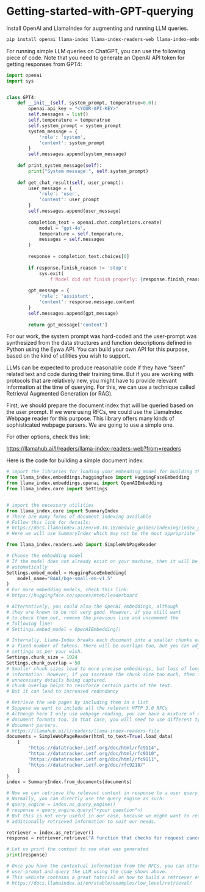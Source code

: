 # Getting-started-with-GPT-querying
Install OpenAI and LlamaIndex for augmenting and running LLM queries.
```bash
pip install openai llama-index llama-index-readers-web llama-index-embeddings-huggingface
```
For running simple LLM queries on ChatGPT, you can use the following piece of code. Note that you need to generate an OpenAI API token for getting responses from GPT4:
```python
import openai
import sys


class GPT4:
    def __init__(self, system_prompt, temperatrue=0.0):
        openai.api_key = "<YOUR-API-KEY>"
        self.messages = list()
        self.temperature = temperatrue
        self.system_prompt = system_prompt
        system_message = {
            'role': 'system',
            'content': system_prompt
        }    
        self.messages.append(system_message)
    
    def print_system_message(self):
        print("System message:", self.system_prompt)
        
    def get_chat_result(self, user_prompt):
        user_message = {
            'role': 'user',
            'content': user_prompt
        }
        self.messages.append(user_message)
        
        completion_text = openai.chat.completions.create(
            model = "gpt-4o",
            temperature = self.temperature,
            messages = self.messages
        )
        
        response = completion_text.choices[0]
        
        if response.finish_reason != 'stop':
            sys.exit(
                f'Model did not finish properly: {response.finish_reason}')
        
        gpt_message = {
            'role': 'assistant',
            'content': response.message.content
        }
        self.messages.append(gpt_message)
        
        return gpt_message['content']   
```
For our work, the system prompt was hard-coded and the user-prompt was synthesized from the data structures and function descriptions defined in Python using the Eywa API. You can build your own API for this purpose, based on the kind of utilities you wish to support.

LLMs can be expected to produce reasonable code if they have “seen” related text and code during their training time. But if you are working with protocols that are relatively new, you might have to provide relevant information at the time of querying. For this, we can use a technique called Retrieval Augmented Generation (or RAG).

First, we should prepare the document index that will be queried based on the user prompt. If we were using RFCs, we could use the LlamaIndex Webpage reader for this purpose. This library offers many kinds of sophisticated webpage parsers. We are going to use a simple one. 

For other options, check this link: 

https://llamahub.ai/l/readers/llama-index-readers-web?from=readers

Here is the code for building a simple document index:
```python
# import the libraries for loading your embedding model for building the document index
from llama_index.embeddings.huggingface import HuggingFaceEmbedding
from llama_index.embeddings.openai import OpenAIEmbedding
from llama_index.core import Settings


# import the necessary utilities
from llama_index.core import SummaryIndex
# There are many forms of document indexing available
# Follow this link for details:
# https://docs.llamaindex.ai/en/v0.10.18/module_guides/indexing/index_guide.html
# Here we will use SummaryIndex which may not be the most appropriate

from llama_index.readers.web import SimpleWebPageReader

# Choose the embedding model
# If the model does not already exist on your machine, then it will be downloaded
# automatically
Settings.embed_model = HuggingFaceEmbedding(
	model_name="BAAI/bge-small-en-v1.5"
)
# For more embedding models, check this link:
# https://huggingface.co/spaces/mteb/leaderboard

# Alternatively, you could also the OpenAI embeddings, although
# they are known to be not very good. However, if you still want
# to check them out, remove the previous line and uncomment the
# following line:
# Settings.embed_model = OpenAIEmbedding()

# Internally, Llama-Index breaks each document into a smaller chunks each containing
# a fixed number of tokens. There will be overlaps too, but you can adjust both these
# settings as per your wish.
Settings.chunk_size = 1024
Settings.chunk_overlap = 50
# Smaller chunk sizes lead to more precise embeddings, but loss of long-range contextual
# information. However, if you increase the chunk size too much, then it could lead to
# unnecessary details being captured. 
# chunk_overlap helps to reinforce certain parts of the text.
# But it can lead to increased redundancy

# Retrieve the web pages by including them in a list
# Suppose we want to include all the relevant HTTP 3.0 RFCs
# Although here I only use webpage reading, you can have a mixture of different
# document formats too. In that case, you will need to use different types of
# document parsers.
# https://llamahub.ai/l/readers/llama-index-readers-file
documents = SimpleWebPageReader(html_to_text=True).load_data(
	[
		"https://datatracker.ietf.org/doc/html/rfc9114",
		"https://datatracker.ietf.org/doc/html/rfc9110",
		"https://datatracker.ietf.org/doc/html/rfc9111",
		"https://datatracker.ietf.org/doc/rfc9218/"
	]
)
index = SummaryIndex.from_documents(documents)

# Now we can retrieve the relevant context in response to a user query.
# Normally, you can directly use the query engine as such:
# query_engine = index.as_query_engine()
# response = query_engine.query("<your question">)
# But this is not very useful in our case, because we might want to reformat the
# additionally retrieved information to suit our needs.

retriever = index.as_retriever()
response = retriever.retrieve("A function that checks for request cancellation and rejection")

# Let us print the context to see what was generated
print(response)

# Once you have the contextual information from the RFCs, you can attach it to your
# user-prompt and query the LLM using the code shown above.
# This webiste contains a great tutorial on how to build a retriever engine from scratch
# https://docs.llamaindex.ai/en/stable/examples/low_level/retrieval/
```
